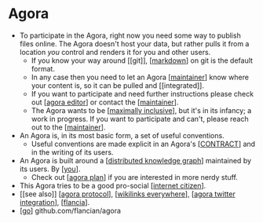 # Agora

- To participate in the Agora, right now you need some way to publish files online. The Agora doesn't host your data, but rather pulls it from a location *you* control and renders it for you and other users. 
  - If you know your way around [[git]], [[markdown]] on git is the default format. 
  - In any case then you need to let an Agora [[maintainer]] know where your content is, so it can be pulled and [[integrated]].
  - If you want to participate and need further instructions please check out [[agora editor]] or contact the [[maintainer]].
  - The Agora wants to be [[maximally inclusive]], but it's in its infancy; a work in progress. If you want to participate and can't, please reach out to the [[maintainer]].
- An Agora is, in its most basic form, a set of useful conventions.
  - Useful conventions are made explicit in an Agora's [[CONTRACT]] and in the writing of its users.
- An Agora is built around a [[distributed knowledge graph]] maintained by its users. By [[you]].
  - Check out [[agora plan]] if you are interested in more nerdy stuff.
- This Agora tries to be a good pro-social [[internet citizen]].
- [[see also]] [[agora protocol]], [[wikilinks everywhere]], [[agora twitter integration]], [[flancia]].
- [[go]] github.com/flancian/agora

[//begin]: # "Autogenerated link references for markdown compatibility"
[markdown]: markdown "Markdown"
[maintainer]: maintainer "Maintainer"
[agora editor]: agora-editor "Agora Editor"
[maximally inclusive]: maximally-inclusive "Maximally Inclusive"
[CONTRACT]: contract "CONTRACT"
[distributed knowledge graph]: distributed-knowledge-graph "Distributed Knowledge Graph"
[you]: you "You"
[agora plan]: agora-plan "Agora Plan"
[internet citizen]: internet-citizen "Internet Citizen"
[agora protocol]: agora-protocol "Agora Protocol"
[wikilinks everywhere]: wikilinks-everywhere "Wikilinks Everywhere"
[agora twitter integration]: agora-twitter-integration "Agora Twitter Integration"
[flancia]: flancia "Flancia"
[go]: go "Go"
[//end]: # "Autogenerated link references"